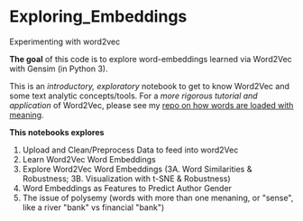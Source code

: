 # Exploring_Embeddings
Experimenting with word2vec


**The goal** of this code is to explore word-embeddings learned via Word2Vec with Gensim (in Python 3). 

This is an *introductory, exploratory* notebook to get to know Word2Vec and some text analytic concepts/tools. For a *more rigorous tutorial and application* of Word2Vec, please see my [repo on how words are loaded with meaning](https://github.com/arsena-k/Word2Vec-bias-extraction).


**This notebooks explores**
1. Upload and Clean/Preprocess Data to feed into word2Vec
2. Learn Word2Vec Word Embeddings
3. Explore Word2Vec Word Embeddings 
    (3A. Word Similarities & Robustness;
    3B. Visualization with t-SNE & Robustness)
4. Word Embeddings as Features to Predict Author Gender
5. The issue of polysemy (words with more than one menaning, or "sense", like a river "bank" vs financial "bank")



